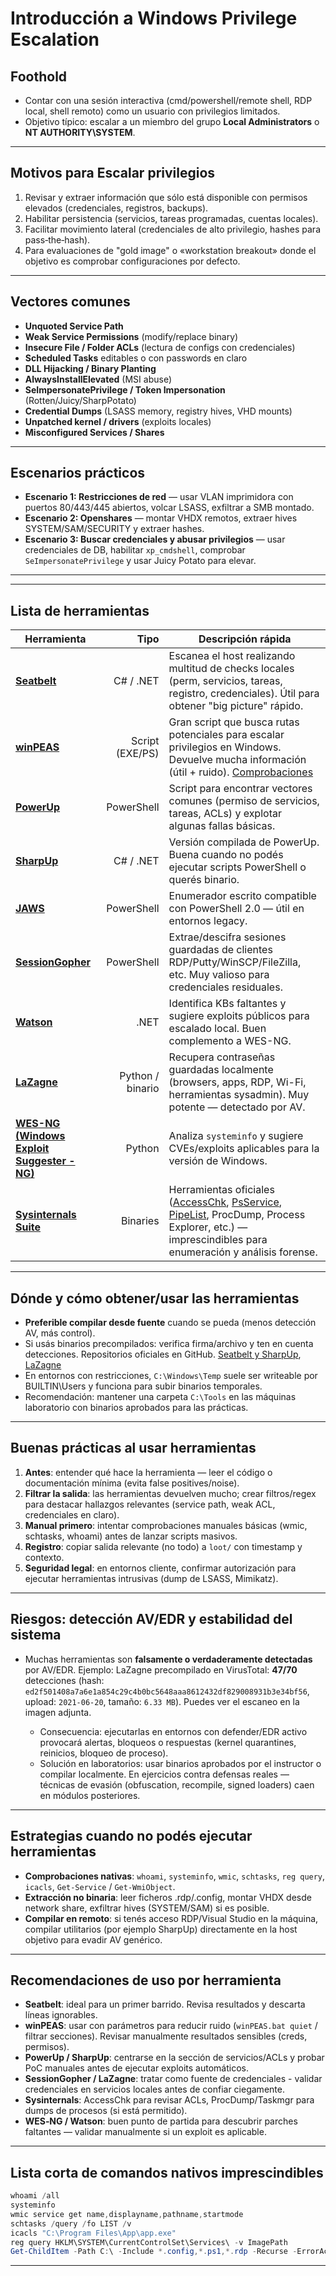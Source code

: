 # Introducción a Windows Privilege Escalation


## Foothold

* Contar con una sesión interactiva (cmd/powershell/remote shell, RDP local, shell remoto) como un usuario con privilegios limitados.
* Objetivo típico: escalar a un miembro del grupo **Local Administrators** o **NT AUTHORITY\SYSTEM**.

---

##  Motivos para Escalar privilegios

1. Revisar y extraer información que sólo está disponible con permisos elevados (credenciales, registros, backups).
2. Habilitar persistencia (servicios, tareas programadas, cuentas locales).
3. Facilitar movimiento lateral (credenciales de alto privilegio, hashes para pass‑the‑hash).
4. Para evaluaciones de "gold image" o «workstation breakout» donde el objetivo es comprobar configuraciones por defecto.

---

## Vectores comunes

* **Unquoted Service Path**
* **Weak Service Permissions** (modify/replace binary)
* **Insecure File / Folder ACLs** (lectura de configs con credenciales)
* **Scheduled Tasks** editables o con passwords en claro
* **DLL Hijacking / Binary Planting**
* **AlwaysInstallElevated** (MSI abuse)
* **SeImpersonatePrivilege / Token Impersonation** (Rotten/Juicy/SharpPotato)
* **Credential Dumps** (LSASS memory, registry hives, VHD mounts)
* **Unpatched kernel / drivers** (exploits locales)
* **Misconfigured Services / Shares**

---

## Escenarios prácticos

* **Escenario 1: Restricciones de red** — usar VLAN imprimidora con puertos 80/443/445 abiertos, volcar LSASS, exfiltrar a SMB montado.
* **Escenario 2: Openshares** — montar VHDX remotos, extraer hives SYSTEM/SAM/SECURITY y extraer hashes.
* **Escenario 3: Buscar credenciales y abusar privilegios** — usar credenciales de DB, habilitar `xp_cmdshell`, comprobar `SeImpersonatePrivilege` y usar Juicy Potato para elevar.


---

---


## Lista de herramientas

| Herramienta                                                                                             |             Tipo | Descripción rápida                                                                                                                               |
| ------------------------------------------------------------------------------------------------------- | ---------------: | ------------------------------------------------------------------------------------------------------------------------------------------------ |
| [**Seatbelt**](https://github.com/GhostPack/Seatbelt)                                                   |        C# / .NET | Escanea el host realizando multitud de checks locales (perm, servicios, tareas, registro, credenciales). Útil para obtener "big picture" rápido. |
| [**winPEAS**](https://github.com/peass-ng/PEASS-ng/tree/master/winPEAS)                                 |  Script (EXE/PS) | Gran script que busca rutas potenciales para escalar privilegios en Windows. Devuelve mucha información (útil + ruido).   [Comprobaciones](https://book.hacktricks.wiki/es/windows-hardening/checklist-windows-privilege-escalation.html)                       |
| [**PowerUp**](https://raw.githubusercontent.com/PowerShellMafia/PowerSploit/master/Privesc/PowerUp.ps1) |       PowerShell | Script para encontrar vectores comunes (permiso de servicios, tareas, ACLs) y explotar algunas fallas básicas.                                   |
| [**SharpUp**](https://github.com/GhostPack/SharpUp)                                                     |        C# / .NET | Versión compilada de PowerUp. Buena cuando no podés ejecutar scripts PowerShell o querés binario.                                                |
| [**JAWS**](https://github.com/411Hall/JAWS)                                                             |       PowerShell | Enumerador escrito compatible con PowerShell 2.0 — útil en entornos legacy.                                                                      |
| [**SessionGopher**](https://github.com/Arvanaghi/SessionGopher)                                         |       PowerShell | Extrae/descifra sesiones guardadas de clientes RDP/Putty/WinSCP/FileZilla, etc. Muy valioso para credenciales residuales.                        |
| [**Watson**](https://github.com/rasta-mouse/Watson)                                                     |             .NET | Identifica KBs faltantes y sugiere exploits públicos para escalado local. Buen complemento a WES-NG.                                             |
| [**LaZagne**](https://github.com/AlessandroZ/LaZagne)                                                   | Python / binario | Recupera contraseñas guardadas localmente (browsers, apps, RDP, Wi-Fi, herramientas sysadmin). Muy potente — detectado por AV.                   |
| [**WES-NG (Windows Exploit Suggester - NG)**](https://github.com/bitsadmin/wesng)                       |           Python | Analiza `systeminfo` y sugiere CVEs/exploits aplicables para la versión de Windows.                                                              |
| [**Sysinternals Suite**](https://learn.microsoft.com/en-us/sysinternals/downloads/sysinternals-suite)   |         Binaries | Herramientas oficiales ([AccessChk](https://learn.microsoft.com/en-us/sysinternals/downloads/accesschk), [PsService](https://learn.microsoft.com/en-us/sysinternals/downloads/psservice), [PipeList](https://learn.microsoft.com/en-us/sysinternals/downloads/pipelist), ProcDump, Process Explorer, etc.) — imprescindibles para enumeración y análisis forense. |


---

## Dónde y cómo obtener/usar las herramientas

* **Preferible compilar desde fuente** cuando se pueda (menos detección AV, más control).
* Si usás binarios precompilados: verifica firma/archivo y ten en cuenta detecciones. Repositorios oficiales en GitHub. [Seatbelt y SharpUp](https://github.com/r3motecontrol/Ghostpack-CompiledBinaries), [LaZagne](https://github.com/AlessandroZ/LaZagne/releases/)
* En entornos con restricciones, `C:\Windows\Temp` suele ser writeable por BUILTIN\Users y funciona para subir binarios temporales.
* Recomendación: mantener una carpeta `C:\Tools` en las máquinas laboratorio con binarios aprobados para las prácticas.

---

## Buenas prácticas al usar herramientas

1. **Antes**: entender qué hace la herramienta — leer el código o documentación mínima (evita false positives/noise).
2. **Filtrar la salida**: las herramientas devuelven mucho; crear filtros/regex para destacar hallazgos relevantes (service path, weak ACL, credenciales en claro).
3. **Manual primero**: intentar comprobaciones manuales básicas (wmic, schtasks, whoami) antes de lanzar scripts masivos.
4. **Registro**: copiar salida relevante (no todo) a `loot/` con timestamp y contexto.
5. **Seguridad legal**: en entornos cliente, confirmar autorización para ejecutar herramientas intrusivas (dump de LSASS, Mimikatz).

---

## Riesgos: detección AV/EDR y estabilidad del sistema

* Muchas herramientas son **falsamente o verdaderamente detectadas** por AV/EDR. Ejemplo: LaZagne precompilado en VirusTotal: **47/70** detecciones (hash: `ed2f501408a7a6e1a854c29c4b0bc5648aaa8612432df829008931b3e34bf56`, upload: `2021-06-20`, tamaño: `6.33 MB`). Puedes ver el escaneo en la imagen adjunta.

  * Consecuencia: ejecutarlas en entornos con defender/EDR activo provocará alertas, bloqueos o respuestas (kernel quarantines, reinicios, bloqueo de proceso).
  * Solución en laboratorios: usar binarios aprobados por el instructor o compilar localmente. En ejercicios contra defensas reales — técnicas de evasión (obfuscation, recompile, signed loaders) caen en módulos posteriores.

---

## Estrategias cuando no podés ejecutar herramientas

* **Comprobaciones nativas**: `whoami`, `systeminfo`, `wmic`, `schtasks`, `reg query`, `icacls`, `Get-Service` / `Get-WmiObject`.
* **Extracción no binaria**: leer ficheros .rdp/.config, montar VHDX desde network share, exfiltrar hives (SYSTEM/SAM) si es posible.
* **Compilar en remoto**: si tenés acceso RDP/Visual Studio en la máquina, compilar utilitarios (por ejemplo SharpUp) directamente en la host objetivo para evadir AV genérico.

---

## Recomendaciones de uso por herramienta

* **Seatbelt**: ideal para un primer barrido. Revisa resultados y descarta líneas ignorables.
* **winPEAS**: usar con parámetros para reducir ruido (`winPEAS.bat quiet` / filtrar secciones). Revisar manualmente resultados sensibles (creds, permisos).
* **PowerUp / SharpUp**: centrarse en la sección de servicios/ACLs y probar PoC manuales antes de ejecutar exploits automáticos.
* **SessionGopher / LaZagne**: tratar como fuente de credenciales - validar credenciales en servicios locales antes de confiar ciegamente.
* **Sysinternals**: AccessChk para revisar ACLs, ProcDump/Taskmgr para dumps de procesos (si está permitido).
* **WES‑NG / Watson**: buen punto de partida para descubrir parches faltantes — validar manualmente si un exploit es aplicable.

---

## Lista corta de comandos nativos imprescindibles

```powershell
whoami /all
systeminfo
wmic service get name,displayname,pathname,startmode
schtasks /query /fo LIST /v
icacls "C:\Program Files\App\app.exe"
reg query HKLM\SYSTEM\CurrentControlSet\Services\ -v ImagePath
Get-ChildItem -Path C:\ -Include *.config,*.ps1,*.rdp -Recurse -ErrorAction SilentlyContinue
```

---




